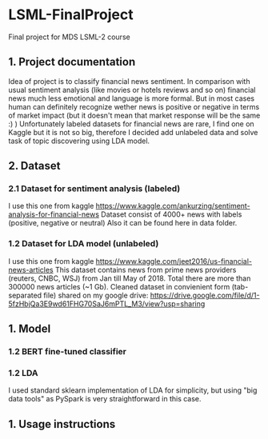 # LSML-FinalProject
Final project for MDS LSML-2 course

## 1. Project documentation
Idea of project  is to classify financial news sentiment. In comparison with usual sentiment analysis (like movies or hotels reviews and so on) financial news much less emotional and language is more formal. But in most cases human can definitely recognize wether news is positive or negative in terms of market impact (but it doesn't mean that market response will be the same :) )
Unfortunately labeled datasets for financial news are rare, I find one on Kaggle but it is not so big, therefore I decided add unlabeled data and solve task of topic discovering using LDA model.

## 2. Dataset
### 2.1 Dataset for sentiment analysis (labeled)
I use this one from kaggle https://www.kaggle.com/ankurzing/sentiment-analysis-for-financial-news
Dataset consist of 4000+ news with labels (positive, negative or neutral)
Also it can be found here in data folder.

### 1.2 Dataset for LDA model (unlabeled)
I use this one from kaggle https://www.kaggle.com/jeet2016/us-financial-news-articles
This dataset contains news from prime news providers (reuters, CNBC, WSJ) from Jan till May of 2018.
Total there are more than 300000 news articles (~1 Gb).
Cleaned dataset in convienient form (tab-separated file) shared on my google drive:
https://drive.google.com/file/d/1-5fzHbjQa3E9wd61FHG70SaJ6mPTL_M3/view?usp=sharing

## 1. Model
### 1.2 BERT fine-tuned classifier
### 1.2 LDA
I used standard sklearn implementation of LDA for simplicity, but using "big data tools" as PySpark is very straightforward in this case.


## 1. Usage instructions

